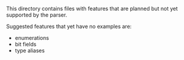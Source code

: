 This directory contains files with features that are planned but not yet supported by the parser.

Suggested features that yet have no examples are:

 * enumerations
 * bit fields
 * type aliases
